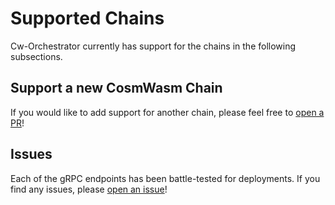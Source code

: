 # Supported Chains

Cw-Orchestrator currently has support for the chains in the following subsections.

## Support a new CosmWasm Chain
If you would like to add support for another chain, please feel free to [open a PR](https://github.com/AbstractSDK/cw-orchestrator/compare)!


## Issues
Each of the gRPC endpoints has been battle-tested for deployments. If you find any issues, please [open an issue](https://github.com/AbstractSDK/cw-orchestrator/issues/new)!
